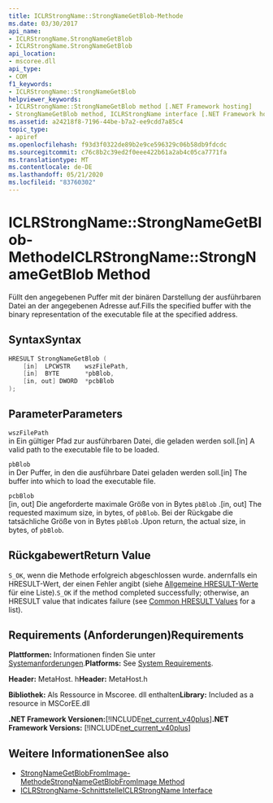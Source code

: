 ```yaml
---
title: ICLRStrongName::StrongNameGetBlob-Methode
ms.date: 03/30/2017
api_name:
- ICLRStrongName.StrongNameGetBlob
- ICLRStrongName.StrongNameGetBlob
api_location:
- mscoree.dll
api_type:
- COM
f1_keywords:
- ICLRStrongName::StrongNameGetBlob
helpviewer_keywords:
- ICLRStrongName::StrongNameGetBlob method [.NET Framework hosting]
- StrongNameGetBlob method, ICLRStrongName interface [.NET Framework hosting]
ms.assetid: a24218f8-7196-44be-b7a2-ee9cdd7a85c4
topic_type:
- apiref
ms.openlocfilehash: f93d3f0322de89b2e9ce596329c06b58db9fdcdc
ms.sourcegitcommit: c76c8b2c39ed2f0eee422b61a2ab4c05ca7771fa
ms.translationtype: MT
ms.contentlocale: de-DE
ms.lasthandoff: 05/21/2020
ms.locfileid: "83760302"
---
```

# <a name="iclrstrongnamestrongnamegetblob-method"></a><span data-ttu-id="a327d-102">ICLRStrongName::StrongNameGetBlob-Methode</span><span class="sxs-lookup"><span data-stu-id="a327d-102">ICLRStrongName::StrongNameGetBlob Method</span></span>
<span data-ttu-id="a327d-103">Füllt den angegebenen Puffer mit der binären Darstellung der ausführbaren Datei an der angegebenen Adresse auf.</span><span class="sxs-lookup"><span data-stu-id="a327d-103">Fills the specified buffer with the binary representation of the executable file at the specified address.</span></span>  
  
## <a name="syntax"></a><span data-ttu-id="a327d-104">Syntax</span><span class="sxs-lookup"><span data-stu-id="a327d-104">Syntax</span></span>  
  
```cpp  
HRESULT StrongNameGetBlob (  
    [in]  LPCWSTR    wszFilePath,  
    [in]  BYTE       *pbBlob,  
    [in, out] DWORD  *pcbBlob  
);  
```  
  
## <a name="parameters"></a><span data-ttu-id="a327d-105">Parameter</span><span class="sxs-lookup"><span data-stu-id="a327d-105">Parameters</span></span>  
 `wszFilePath`  
 <span data-ttu-id="a327d-106">in Ein gültiger Pfad zur ausführbaren Datei, die geladen werden soll.</span><span class="sxs-lookup"><span data-stu-id="a327d-106">[in] A valid path to the executable file to be loaded.</span></span>  
  
 `pbBlob`  
 <span data-ttu-id="a327d-107">in Der Puffer, in den die ausführbare Datei geladen werden soll.</span><span class="sxs-lookup"><span data-stu-id="a327d-107">[in] The buffer into which to load the executable file.</span></span>  
  
 `pcbBlob`  
 <span data-ttu-id="a327d-108">[in, out] Die angeforderte maximale Größe von in Bytes `pbBlob` .</span><span class="sxs-lookup"><span data-stu-id="a327d-108">[in, out] The requested maximum size, in bytes, of `pbBlob`.</span></span> <span data-ttu-id="a327d-109">Bei der Rückgabe die tatsächliche Größe von in Bytes `pbBlob` .</span><span class="sxs-lookup"><span data-stu-id="a327d-109">Upon return, the actual size, in bytes, of `pbBlob`.</span></span>  
  
## <a name="return-value"></a><span data-ttu-id="a327d-110">Rückgabewert</span><span class="sxs-lookup"><span data-stu-id="a327d-110">Return Value</span></span>  
 <span data-ttu-id="a327d-111">`S_OK`, wenn die Methode erfolgreich abgeschlossen wurde. andernfalls ein HRESULT-Wert, der einen Fehler angibt (siehe [Allgemeine HRESULT-Werte](/windows/win32/seccrypto/common-hresult-values) für eine Liste).</span><span class="sxs-lookup"><span data-stu-id="a327d-111">`S_OK` if the method completed successfully; otherwise, an HRESULT value that indicates failure (see [Common HRESULT Values](/windows/win32/seccrypto/common-hresult-values) for a list).</span></span>  
  
## <a name="requirements"></a><span data-ttu-id="a327d-112">Requirements (Anforderungen)</span><span class="sxs-lookup"><span data-stu-id="a327d-112">Requirements</span></span>  
 <span data-ttu-id="a327d-113">**Plattformen:** Informationen finden Sie unter [Systemanforderungen](../../get-started/system-requirements.md).</span><span class="sxs-lookup"><span data-stu-id="a327d-113">**Platforms:** See [System Requirements](../../get-started/system-requirements.md).</span></span>  
  
 <span data-ttu-id="a327d-114">**Header:** MetaHost. h</span><span class="sxs-lookup"><span data-stu-id="a327d-114">**Header:** MetaHost.h</span></span>  
  
 <span data-ttu-id="a327d-115">**Bibliothek:** Als Ressource in Mscoree. dll enthalten</span><span class="sxs-lookup"><span data-stu-id="a327d-115">**Library:** Included as a resource in MSCorEE.dll</span></span>  
  
 <span data-ttu-id="a327d-116">**.NET Framework Versionen:**[!INCLUDE[net_current_v40plus](../../../../includes/net-current-v40plus-md.md)]</span><span class="sxs-lookup"><span data-stu-id="a327d-116">**.NET Framework Versions:** [!INCLUDE[net_current_v40plus](../../../../includes/net-current-v40plus-md.md)]</span></span>  
  
## <a name="see-also"></a><span data-ttu-id="a327d-117">Weitere Informationen</span><span class="sxs-lookup"><span data-stu-id="a327d-117">See also</span></span>

- [<span data-ttu-id="a327d-118">StrongNameGetBlobFromImage-Methode</span><span class="sxs-lookup"><span data-stu-id="a327d-118">StrongNameGetBlobFromImage Method</span></span>](iclrstrongname-strongnamegetblobfromimage-method.md)
- [<span data-ttu-id="a327d-119">ICLRStrongName-Schnittstelle</span><span class="sxs-lookup"><span data-stu-id="a327d-119">ICLRStrongName Interface</span></span>](iclrstrongname-interface.md)
